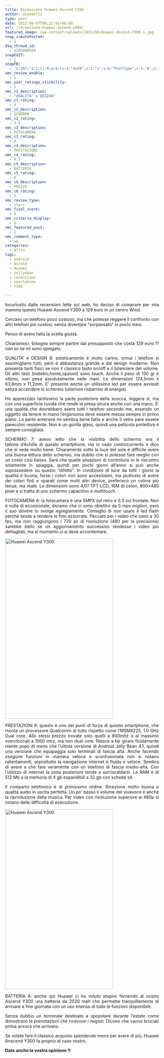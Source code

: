 ```yaml
---
title: Recensione Huawei Ascend Y300
author: alexdelli
type: post
date: 2013-08-07T06:22:01+00:00
url: /recensione-huawei-ascend-y300/
featured_image: /wp-content/uploads/2013/08/Huawei-Ascend-Y300-1.jpg
snap_isAutoPosted:
  - 1
dsq_thread_id:
  - 4205998569
snapEdIT:
  - 1
snapFB:
  - 's:307:"a:1:{i:0;a:8:{s:4:"doFB";s:1:"1";s:8:"PostType";s:1:"A";s:10:"AttachPost";s:1:"1";s:10:"SNAPformat";s:58:"Nuovo articolo (%TITLE%) è stato pubblicato su %SITENAME%";s:11:"isPrePosted";s:1:"1";s:8:"isPosted";s:1:"1";s:4:"pgID";s:31:"308965559117737_700479073299715";s:5:"pDate";s:19:"2013-08-07 06:22:19";}}";'
omc_review_enable:
  - 1
omc_user_ratings_visibility:
  - 1
omc_c1_description:
  - "QUALITA' e DESIGN"
omc_c1_rating:
  - 4
omc_c2_description:
  - SCHERMO
omc_c2_rating:
  - 3.5
omc_c3_description:
  - FOTOCAMERA
omc_c3_rating:
  - 3
omc_c4_description:
  - PRESTAZIONI
omc_c4_rating:
  - 4.5
omc_c5_description:
  - BATTERIA
omc_c5_rating:
  - 4
omc_c6_description:
  - PREZZO
omc_c6_rating:
  - 5
omc_review_type:
  - stars
omc_final_score:
  - 4
omc_criteria_display:
  - b
omc_featured_post:
  - 1
omc_comment_type:
  - wp
categories:
  - Altro
tags:
  - android
  - Ascend
  - Huawei
  - jellyeban
  - recensione
  - smartphone
  - Y300

---
```

<!--CusAdsVi1-->

<p style="text-align: justify;">
  Incuriosito dalle recensioni lette sul web, ho deciso di comprare per mia mamma questo Huawei Ascend Y300 a 129 euro in un centro Wind.
</p>

<p style="text-align: justify;">
  Cercavo un telefono poco costoso, ma che potesse reggere il confronto con altri telefoni più costosi, senza diventare &#8220;sorpassato&#8221; in pochi mesi.
</p>

<p style="text-align: justify;">
  Penso di avere fatta la scelta giusta.
</p>

<p style="text-align: justify;">
  Chiariamoci, bisogna sempre partire dal presupposto che costa 129 euro !!! non so se mi sono spiegato.
</p>

<p style="text-align: justify;">
  QUALITA&#8217; e DESIGN 8: esteticamente è molto carino, ormai i telefoni si assomigliano tutti, però è abbastanza grande e dal design moderno. Non presenta tanti fisici se non il classico tasto on/off e il bilanciere del volume. Gli altri tasti (indietro,home,opzioni) sono touch. Anche il peso di 130 gr è ottimo, non pesa assolutamente nelle mani. Le dimensioni 124,5mm x 63,8mm x 11,2mm. E&#8217; presente anche un utilissimo led per essere avvisati senza accendere lo schermo (ulteriore risparmio di energia).
</p>

<p style="text-align: justify;">
  Ho apprezzato tantissimo la parte posteriore della scocca, leggera sì, ma con una superficie ruvida che rende la presa sicura anche con una mano. E&#8217; una qualità che dovrebbero avere tutti i telefoni secondo me, essendo un oggetto da tenere in mano l&#8217;ergonomia deve essere messa sempre in primo piano. La parte anteriore mi sembra bene fatta e anche il vetro pare essere parecchio resistente. Non è un gorilla glass, quindi una pellicola protettiva è sempre consigliata.
</p>

<p style="text-align: justify;">
  SCHERMO 7: avevo letto che la visibilità dello schermo era il tallone d&#8217;Achille di questo smartphone, ma io vado controcorrente e dico che si vede molto bene. Chiaramente sotto la luce del sole è difficile avere una buona lettura dello schermo, ma dubito che si potesse fare meglio con un costo così basso. Sarà che quelle situazioni di controluce io le riscontro solamente in spiaggia, quindi per pochi giorni all&#8217;anno si può anche soprassedere su questo &#8220;difetto&#8221;. In condizioni di luce da tutti i giorni la qualità è buona, forse i colori non sono accesissimi, ma piuttosto di avere dei colori finti e sparati come molti altri device, preferisco un colore più tenue, ma reale. Le dimensioni sono 4,0? TFT-LCD, 16M di colori, 800×480 pixel e si tratta di uno schermo capacitivo e multitouch.
</p>

<p style="text-align: justify;">
  FOTOCAMERA 6: la fotocamera è una 5MPX sul retro e 0.3 sul frontale. Non è nulla di eccezionale, diciamo che ci sono obiettivi da 5 mpx migliori, però il suo dovere lo svolge egregiamente. Consiglio di non usare il led flash perchè tende a rendere le foto azzurrate. Peccato per i video che sono a 30 fps, ma non raggiungono i 720 px di risoluzione (480 per la precisione) sarebbe bello se un aggiornamento successivo rendesse i video più dettagliati, ma al momento ci si deve accontentare.
</p>

<!--CusAdsVi2-->

<p style="text-align: justify;">
  <a href="https://i0.wp.com/alexdelli.it/wp-content/uploads/2013/08/ascend2.jpg"><img loading="lazy" width="354" height="590" class="aligncenter size-medium wp-image-739" alt="Huawei Ascend Y300" src="https://i2.wp.com/alexdelli.it/wp-content/uploads/2013/08/ascend2-354x590.jpg?resize=354%2C590" srcset="https://i0.wp.com/alexdelli.it/wp-content/uploads/2013/08/ascend2.jpg?resize=354%2C590&ssl=1 354w, https://i0.wp.com/alexdelli.it/wp-content/uploads/2013/08/ascend2.jpg?w=480&ssl=1 480w" sizes="(max-width: 354px) 100vw, 354px" data-recalc-dims="1" /></a>
</p>

<p style="text-align: justify;">
  PRESTAZIONI 8: questo è uno dei punti di forza di questo smartphone, che monta un processore Qualcomm di tutto rispetto come l&#8217;MSM8225, 1.0 GHz Dual core. Allo stessi prezzo trovate solo quelli a 800mhz o al massimo overcloccati a 1000 mhz, ma non dual core. Riesce a far girare fluidamente niente popò di meno che l&#8217;ultima versione di Android Jelly Bean 4.1, quindi una versione che equipaggia solo terminali di fascia alta. Anche facendo eseguire funzioni in maniera veloce e sconfusionata non si notano rallentamenti, soprattutto la navigazione internet è fluida e veloce. Sembra di avere a che fare veramente con un telefono di fascia medio-alta. Con l&#8217;utilizzo di internet la zona posteriore tende a surriscaldarsi. La RAM è di 512 Mb e la memoria di 4 gb espandibili a 32 gb con scheda sd.
</p>

<p style="text-align: justify;">
  Il comparto telefonico è di primissimo ordine. Ricezione molto buona e qualità audio in uscita perfetta. Un po&#8217; basso il volume del vivavoce e anche la riproduzione della musica. Per video con risoluzione superiore ai 480p si notano delle difficoltà di esecuzione.
</p>

<p style="text-align: justify;">
  <a href="https://i0.wp.com/alexdelli.it/wp-content/uploads/2013/08/ascend1.jpg"><img loading="lazy" width="354" height="590" class="aligncenter size-medium wp-image-738" alt="Huawei Ascend Y300" src="https://i0.wp.com/alexdelli.it/wp-content/uploads/2013/08/ascend1-354x590.jpg?resize=354%2C590" srcset="https://i0.wp.com/alexdelli.it/wp-content/uploads/2013/08/ascend1.jpg?resize=354%2C590&ssl=1 354w, https://i0.wp.com/alexdelli.it/wp-content/uploads/2013/08/ascend1.jpg?w=480&ssl=1 480w" sizes="(max-width: 354px) 100vw, 354px" data-recalc-dims="1" /></a>
</p>

<p style="text-align: justify;">
  BATTERIA 8: anche qui Huawei ci ha voluto stupire fornendo al nostro Ascend Y300 una batteria da 2020 mah che permette tranquillamente di arrivare a fine giornata con un uso intenso di tutte le funzioni disponibile.
</p>

<p style="text-align: justify;">
  Senza dubbio un terminale destinato a spopolare durante l&#8217;estate come dimostrano le prenotazioni che ricevono i negozi. Dicono che vanno bruciati prima ancora che arrivano.
</p>

<p style="text-align: justify;">
  Se volete fare il classico acquisto spendendo meno per avere di più, Huawei Anscend Y300 fa proprio al caso vostro.
</p>

<p style="text-align: justify;">
  <strong>Date anche la vostra opinione !!</strong>
</p>

<div style="font-size: 0px; height: 0px; line-height: 0px; margin: 0; padding: 0; clear: both;">
</div>